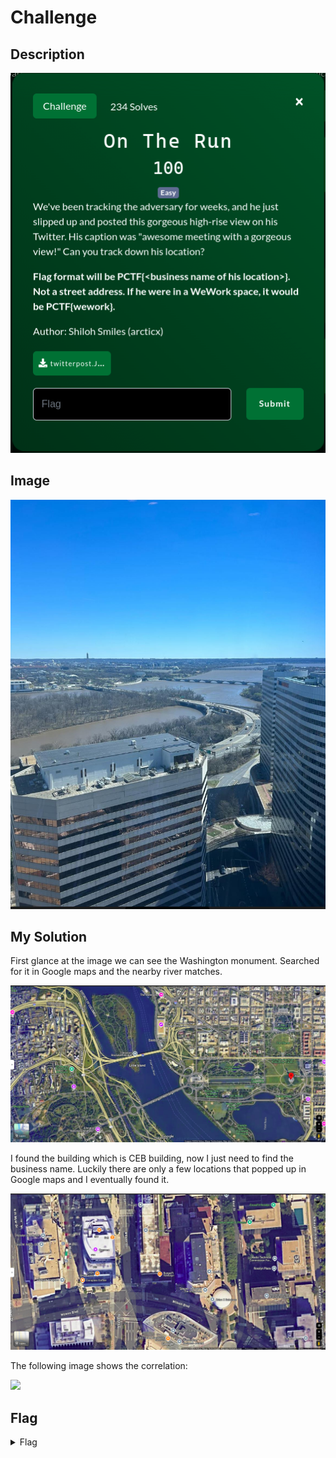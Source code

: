 # Challenge

## Description

<img src = "challenge.png">

## Image

<img src = "twitterpost.JPG">

## My Solution

First glance at the image we can see the Washington monument. Searched for it in Google maps and the nearby river matches.

<img src = "maps.png">

I found the building which is CEB building, now I just need to find the business name. Luckily there are only a few locations that popped up in Google maps and I eventually found it.

<img src = "building.png">

The following image shows the correlation:

<img src = "analysis.png">

## Flag

<details> 
  <summary>Flag</summary>
   PCTF{Convene}
</details>